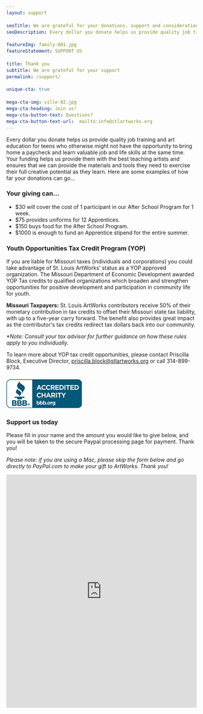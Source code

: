 ```yaml
---
layout: support

seoTitle: We are grateful for your donations, support and consideration
seoDescription: Every dollar you donate helps us provide quality job training and art education for teens who otherwise might not have the opportunity to bring home a paycheck and learn valuable job and life skills at the same time.

featureImg: family-001.jpg
featureStatement: SUPPORT US

title: Thank you
subtitle: We are grateful for your support
permalink: /support/

unique-cta: true

mega-cta-img: ville-02.jpg
mega-cta-heading: Join us!
mega-cta-button-text: Questions?
mega-cta-button-text-url:  mailto:info@stlartworks.org
---
```

Every dollar you donate helps us provide quality job training and art education for teens who otherwise might not have the opportunity to bring home a paycheck and learn valuable job and life skills at the same time. Your funding helps us provide them with the best teaching artists and ensures that we can provide the materials and tools they need to exercise their full creative potential as they learn. Here are some examples of how far your donations can go...

### Your giving can...

* $30 will cover the cost of 1 participant in our After School Program for 1 week.
* $75 provides uniforms for 12 Apprentices.
* $150 buys food for the After School Program.
* $1000 is enough to fund an Apprentice stipend for the entire summer.

### Youth Opportunities Tax Credit Program (YOP)

If you are liable for Missouri taxes (individuals and corporations) you could take advantage of St. Louis ArtWorks’ status as a YOP approved organization. The Missouri Department of Economic Development awarded YOP Tax credits to qualified organizations which broaden and strengthen opportunities for positive development and participation in community life for youth.

<b>Missouri Taxpayers:</b> St. Louis ArtWorks contributors receive 50% of their monetary contribution in tax credits to offset their Missouri state tax liability, with up to a five-year carry forward. The benefit also provides great impact as the contributor's tax credits redirect tax dollars back into our community.

<i>*Note: Consult your tax advisor for further guidance on how these rules apply to you individually.</i>

To learn more about YOP tax credit opportunities, please contact Priscilla Block, Executive Director, priscilla.block@stlartworks.org or call 314-899-9734.


### [![Better Business Bureau logo](/uploads/versions/bbblogobluesm---&#40;----200-76&#41;---.jpg)](http://www.bbb.org/stlouis/business-reviews/charity-arts-and-culture/st-louis-artworks-in-saint-louis-mo-310482094)

### Support us today

Please fill in your name and the amount you would like to give below, and you will be taken to the secure Paypal processing page for payment. Thank you! 

<i>Please note: if you are using a Mac, please skip the form below and go directly to PayPal.com to make your gift to ArtWorks. Thank you!</i>

<div id="wufoo-qecsxr519eqmvz"><iframe id="wufooFormqecsxr519eqmvz" class="wufoo-form-container" height="616" allowtransparency="true" frameborder="0" scrolling="no" style="width:100%;border:none" src="https://stlartworks.wufoo.com/embed/qecsxr519eqmvz/def/embedKey=qecsxr519eqmvz134293&amp;entsource=&amp;referrer=">&amp;amp;amp;amp;amp;amp;amp;amp;amp;lt;a href=&amp;amp;amp;amp;amp;amp;amp;amp;amp;quot;&amp;amp;amp;amp;amp;amp;amp;amp;lt;a href=&amp;amp;amp;amp;amp;amp;quot;&amp;amp;amp;amp;amp;lt;a href=&amp;amp;amp;quot;&amp;amp;lt;a href=&quot;https://stlartworks.wufoo.com/forms/qecsxr519eqmvz/&amp;amp;amp;amp;amp;amp;amp;amp;amp;amp;quot&amp;amp;amp;amp;amp;amp;amp;quot&amp;amp;amp;amp;quot&quot;&amp;amp;gt;https://stlartworks.wufoo.com/forms/qecsxr519eqmvz/&amp;amp;amp;amp;amp;amp;amp;amp;amp;amp;quot&amp;amp;amp;amp;amp;amp;amp;quot&amp;amp;amp;amp;quot&amp;amp;lt;/a&amp;amp;gt;; data-cms-cid=&amp;amp;amp;quot;6676&amp;amp;amp;quot;&amp;amp;amp;amp;amp;gt;&amp;amp;lt;a href=&quot;https://stlartworks.wufoo.com/forms/qecsxr519eqmvz/&amp;amp;amp;amp;amp;amp;amp;amp;amp;amp;quot&amp;amp;amp;amp;amp;amp;amp;quot&amp;amp;amp;amp;amp;lt;/a&amp;amp;amp;amp;amp;gt&quot;&amp;amp;gt;https://stlartworks.wufoo.com/forms/qecsxr519eqmvz/&amp;amp;amp;amp;amp;amp;amp;amp;amp;amp;quot&amp;amp;amp;amp;amp;amp;amp;quot&amp;amp;amp;amp;amp;lt;/a&amp;amp;amp;amp;amp;gt&amp;amp;lt;/a&amp;amp;gt;;; data-cms-cid=&amp;amp;amp;amp;amp;amp;quot;3535&amp;amp;amp;amp;amp;amp;quot;&amp;amp;amp;amp;amp;amp;amp;amp;gt;&amp;amp;amp;amp;amp;lt;a href=&amp;amp;amp;quot;&amp;amp;lt;a href=&quot;https://stlartworks.wufoo.com/forms/qecsxr519eqmvz/&amp;amp;amp;amp;amp;amp;amp;amp;amp;amp;quot&amp;amp;amp;amp;amp;amp;amp;amp;lt;/a&amp;amp;amp;amp;amp;amp;amp;amp;gt&amp;amp;amp;amp;quot&quot;&amp;amp;gt;https://stlartworks.wufoo.com/forms/qecsxr519eqmvz/&amp;amp;amp;amp;amp;amp;amp;amp;amp;amp;quot&amp;amp;amp;amp;amp;amp;amp;amp;lt;/a&amp;amp;amp;amp;amp;amp;amp;amp;gt&amp;amp;amp;amp;quot&amp;amp;lt;/a&amp;amp;gt;; data-cms-cid=&amp;amp;amp;quot;6679&amp;amp;amp;quot;&amp;amp;amp;amp;amp;gt;&amp;amp;lt;a href=&quot;https://stlartworks.wufoo.com/forms/qecsxr519eqmvz/&amp;amp;amp;amp;amp;amp;amp;amp;amp;amp;quot&amp;amp;amp;amp;amp;amp;amp;amp;lt;/a&amp;amp;amp;amp;amp;amp;amp;amp;gt&amp;amp;amp;amp;amp;lt;/a&amp;amp;amp;amp;amp;gt&quot;&amp;amp;gt;https://stlartworks.wufoo.com/forms/qecsxr519eqmvz/&amp;amp;amp;amp;amp;amp;amp;amp;amp;amp;quot&amp;amp;amp;amp;amp;amp;amp;amp;lt;/a&amp;amp;amp;amp;amp;amp;amp;amp;gt&amp;amp;amp;amp;amp;lt;/a&amp;amp;amp;amp;amp;gt&amp;amp;lt;/a&amp;amp;gt;;;; title=&amp;amp;amp;amp;amp;amp;amp;amp;amp;quot;html form&amp;amp;amp;amp;amp;amp;amp;amp;amp;quot;&amp;amp;amp;amp;amp;amp;amp;amp;amp;gt;Fill out my Wufoo form!&amp;amp;amp;amp;amp;amp;amp;amp;amp;lt;/a&amp;amp;amp;amp;amp;amp;amp;amp;amp;gt;</iframe></div>

<script type="text/javascript">var qecsxr519eqmvz;(function(d, t) {
var s = d.createElement(t), options = {
&#39;userName&#39;:&#39;stlartworks&#39;,
&#39;formHash&#39;:&#39;qecsxr519eqmvz&#39;,
&#39;autoResize&#39;:true,
&#39;height&#39;:&#39;695&#39;,
&#39;async&#39;:true,
&#39;host&#39;:&#39;wufoo.com&#39;,
&#39;header&#39;:&#39;show&#39;,
&#39;ssl&#39;:true};
s.src = (&#39;https:&#39; == d.location.protocol ? &#39;https://&#39; : &#39;http://&#39;) + &#39;www.wufoo.com/scripts/embed/form.js&#39;;
s.onload = s.onreadystatechange = function() {
var rs = this.readyState; if (rs) if (rs != &#39;complete&#39;) if (rs != &#39;loaded&#39;) return;
try { qecsxr519eqmvz = new WufooForm();qecsxr519eqmvz.initialize(options);qecsxr519eqmvz.display(); } catch (e) {}};
var scr = d.getElementsByTagName(t)[0], par = scr.parentNode; par.insertBefore(s, scr);
})(document, &#39;script&#39;);</script>